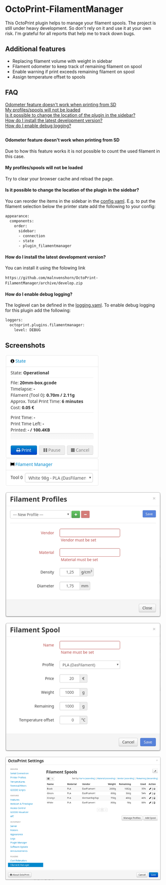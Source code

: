 # OctoPrint-FilamentManager

This OctoPrint plugin helps to manage your filament spools. The project is still under heavy development. So don't rely on it and use it at your own risk. I'm grateful for all reports that help me to track down bugs.

## Additional features

* Replacing filament volume with weight in sidebar
* Filament odometer to keep track of remaining filament on spool
* Enable warning if print exceeds remaining filament on spool
* Assign temperature offset to spools

## FAQ

[Odometer feature doesn't work when printing from SD](https://github.com/malnvenshorn/OctoPrint-FilamentManager#odometer-feature-doesnt-work-when-printing-from-sd)<br>
[My profiles/spools will not be loaded](https://github.com/malnvenshorn/OctoPrint-FilamentManager#my-profilesspools-will-not-be-loaded)<br>
[Is it possible to change the location of the plugin in the sidebar?](https://github.com/malnvenshorn/OctoPrint-FilamentManager#is-it-possible-to-change-the-location-of-the-plugin-in-the-sidebar)<br>
[How do I install the latest development version?](https://github.com/malnvenshorn/OctoPrint-FilamentManager#how-do-i-install-the-latest-development-version)<br>
[How do I enable debug logging?](https://github.com/malnvenshorn/OctoPrint-FilamentManager#how-do-i-enable-debug-logging)

##

#### Odometer feature doesn't work when printing from SD

Due to how this feature works it is not possible to count the used filament in this case.

#### My profiles/spools will not be loaded

Try to clear your browser cache and reload the page.

#### Is it possible to change the location of the plugin in the sidebar?

You can reorder the items in the sidebar in the [config.yaml](http://docs.octoprint.org/en/master/configuration/config_yaml.html#appearance). E.g. to put the filament selection below the printer state add the following to your config:

```
appearance:
  components:
    order:
      sidebar:
      - connection
      - state
      - plugin_filamentmanager
```

#### How do I install the latest development version?

You can install it using the folowing link 

`https://github.com/malnvenshorn/OctoPrint-FilamentManager/archive/develop.zip`

#### How do I enable debug logging?

The loglevel can be defined in the [logging.yaml](http://docs.octoprint.org/en/master/configuration/logging_yaml.html). To enable debug logging for this plugin add the following:

```
loggers:
  octoprint.plugins.filamentmanager:
    level: DEBUG
```

## Screenshots

![FilamentManager Sidebar](screenshots/filamentmanager_sidebar.png?raw=true)

![FilamentManager Settings Profile](screenshots/filamentmanager_settings_profile.png?raw=true)

![FilamentManager Settings Spool](screenshots/filamentmanager_settings_spool.png?raw=true)

![FilamentManager Settings](screenshots/filamentmanager_settings.png?raw=true)
